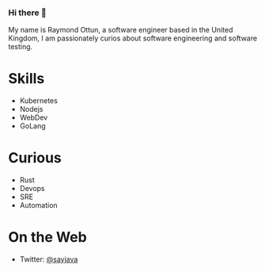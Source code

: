 ### Hi there 👋

My name is Raymond Ottun, a software engineer based in the United Kingdom, I am passionately curios about software engineering and software testing. 

# Skills
- Kubernetes
- Nodejs
- WebDev
- GoLang


# Curious
- Rust
- Devops
- SRE
- Automation

# On the Web 
- Twitter: [@sayjava](https://twitter.com/sayjava)

